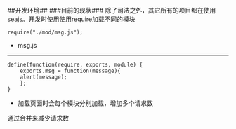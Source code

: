##开发环境##
###目前的现状###
除了司法之外，其它所有的项目都在使用seajs。开发时使用使用require加载不同的模块

	require("./mod/msg.js");
	
+ msg.js
-------
	define(function(require, exports, module) {
		exports.msg = function(message){
		alert(message);
		};
	}
	
+ 加载页面时会每个模块分别加载，增加多个请求数

通过合并来减少请求数

